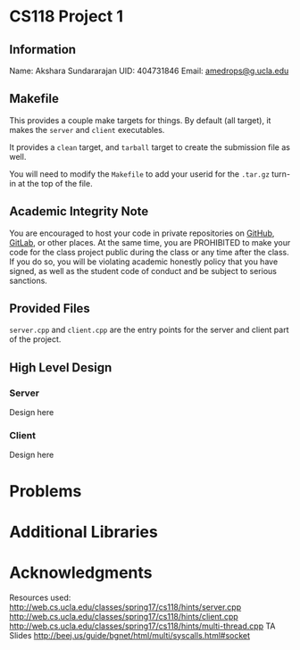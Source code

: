 # CS118 Project 1

## Information

Name: Akshara Sundararajan
UID: 404731846
Email: amedrops@g.ucla.edu

## Makefile

This provides a couple make targets for things.
By default (all target), it makes the `server` and `client` executables.

It provides a `clean` target, and `tarball` target to create the submission file as well.

You will need to modify the `Makefile` to add your userid for the `.tar.gz` turn-in at the top of the file.

## Academic Integrity Note

You are encouraged to host your code in private repositories on [GitHub](https://github.com/), [GitLab](https://gitlab.com), or other places.  At the same time, you are PROHIBITED to make your code for the class project public during the class or any time after the class.  If you do so, you will be violating academic honestly policy that you have signed, as well as the student code of conduct and be subject to serious sanctions.

## Provided Files

`server.cpp` and `client.cpp` are the entry points for the server and client part of the project.

## High Level Design

### Server

Design here

### Client

Design here

# Problems

# Additional Libraries

# Acknowledgments

Resources used:
http://web.cs.ucla.edu/classes/spring17/cs118/hints/server.cpp
http://web.cs.ucla.edu/classes/spring17/cs118/hints/client.cpp
http://web.cs.ucla.edu/classes/spring17/cs118/hints/multi-thread.cpp
TA Slides
http://beej.us/guide/bgnet/html/multi/syscalls.html#socket
  